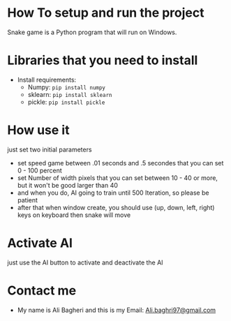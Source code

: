 # How To setup and run the project
Snake game is a Python program that will run on Windows.

# Libraries that you need to install
- Install requirements:
  - Numpy: `pip install numpy`
  - sklearn: `pip install sklearn`
  - pickle: `pip install pickle`

# How use it
just set two initial parameters
- set speed game between .01 seconds and .5 secondes that you can set 0 - 100 percent
- set Number of width pixels that you can set between 10 - 40 or more, but it won't be good larger than 40
- and when you do, AI going to train until 500 Iteration, so please be patient
- after that when window create, you should use (up, down, left, right) keys on keyboard then snake will move

# Activate AI
just use the AI button to activate and deactivate the AI

# Contact me
- My name is Ali Bagheri and this is my Email: Ali.baghri97@gmail.com
